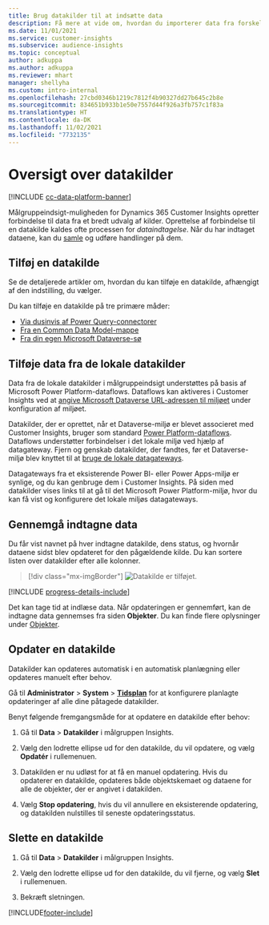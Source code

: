 ```yaml
---
title: Brug datakilder til at indsætte data
description: Få mere at vide om, hvordan du importerer data fra forskellige kilder.
ms.date: 11/01/2021
ms.service: customer-insights
ms.subservice: audience-insights
ms.topic: conceptual
author: adkuppa
ms.author: adkuppa
ms.reviewer: mhart
manager: shellyha
ms.custom: intro-internal
ms.openlocfilehash: 27cbd0346b1219c7812f4b90327dd27b645c2b8e
ms.sourcegitcommit: 834651b933b1e50e7557d44f926a3fb757c1f83a
ms.translationtype: HT
ms.contentlocale: da-DK
ms.lasthandoff: 11/02/2021
ms.locfileid: "7732135"
---
```

# <a name="data-sources-overview"></a>Oversigt over datakilder

[!INCLUDE [cc-data-platform-banner](../includes/cc-data-platform-banner.md)]

Målgruppeindsigt-muligheden for Dynamics 365 Customer Insights opretter forbindelse til data fra et bredt udvalg af kilder. Oprettelse af forbindelse til en datakilde kaldes ofte processen for *dataindtagelse*. Når du har indtaget dataene, kan du [samle](data-unification.md) og udføre handlinger på dem.

## <a name="add-a-data-source"></a>Tilføj en datakilde

Se de detaljerede artikler om, hvordan du kan tilføje en datakilde, afhængigt af den indstilling, du vælger.

Du kan tilføje en datakilde på tre primære måder:

- [Via dusinvis af Power Query-connectorer](connect-power-query.md)
- [Fra en Common Data Model-mappe](connect-common-data-model.md)
- [Fra din egen Microsoft Dataverse-sø](connect-dataverse-managed-lake.md)

## <a name="add-data-from-on-premises-data-sources"></a>Tilføje data fra de lokale datakilder

Data fra de lokale datakilder i målgruppeindsigt understøttes på basis af Microsoft Power Platform-dataflows. Dataflows kan aktiveres i Customer Insights ved at [angive Microsoft Dataverse URL-adressen til miljøet](create-environment.md) under konfiguration af miljøet.

Datakilder, der er oprettet, når et Dataverse-miljø er blevet associeret med Customer Insights, bruger som standard [Power Platform-dataflows](/power-query/dataflows/overview-dataflows-across-power-platform-dynamics-365). Dataflows understøtter forbindelser i det lokale miljø ved hjælp af datagateway. Fjern og genskab datakilder, der fandtes, før et Dataverse-miljø blev knyttet til at [bruge de lokale datagateways](/data-integration/gateway/service-gateway-app).

Datagateways fra et eksisterende Power BI- eller Power Apps-miljø er synlige, og du kan genbruge dem i Customer Insights. På siden med datakilder vises links til at gå til det Microsoft Power Platform-miljø, hvor du kan få vist og konfigurere det lokale miljøs datagateways.

## <a name="review-ingested-data"></a>Gennemgå indtagne data

Du får vist navnet på hver indtagne datakilde, dens status, og hvornår dataene sidst blev opdateret for den pågældende kilde. Du kan sortere listen over datakilder efter alle kolonner.

> [!div class="mx-imgBorder"]
> ![Datakilde er tilføjet.](media/configure-data-datasource-added.png "Tilføjet datakilde")

[!INCLUDE [progress-details-include](../includes/progress-details-pane.md)]

Det kan tage tid at indlæse data. Når opdateringen er gennemført, kan de indtagne data gennemses fra siden **Objekter**. Du kan finde flere oplysninger under [Objekter](entities.md).

## <a name="refresh-a-data-source"></a>Opdater en datakilde

Datakilder kan opdateres automatisk i en automatisk planlægning eller opdateres manuelt efter behov. 

Gå til **Administrator** > **System** > [**Tidsplan**](system.md#schedule-tab) for at konfigurere planlagte opdateringer af alle dine påtagede datakilder.

Benyt følgende fremgangsmåde for at opdatere en datakilde efter behov:

1. Gå til **Data** > **Datakilder** i målgruppen Insights.

2. Vælg den lodrette ellipse ud for den datakilde, du vil opdatere, og vælg **Opdatér** i rullemenuen.

3. Datakilden er nu udløst for at få en manuel opdatering. Hvis du opdaterer en datakilde, opdateres både objektskemaet og dataene for alle de objekter, der er angivet i datakilden.

4. Vælg **Stop opdatering**, hvis du vil annullere en eksisterende opdatering, og datakilden nulstilles til seneste opdateringsstatus.

## <a name="delete-a-data-source"></a>Slette en datakilde

1. Gå til **Data** > **Datakilder** i målgruppen Insights.

2. Vælg den lodrette ellipse ud for den datakilde, du vil fjerne, og vælg **Slet** i rullemenuen.

3. Bekræft sletningen.


[!INCLUDE[footer-include](../includes/footer-banner.md)]
